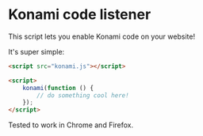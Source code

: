 Konami code listener
====================

This script lets you enable Konami code on your website!

It's super simple:

```html
<script src="konami.js"></script>

<script>
	konami(function () {
		// do something cool here!
	});
</script>
```

Tested to work in Chrome and Firefox.
